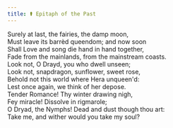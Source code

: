 ```yaml
---
title: ⚰️ Epitaph of the Past
---
```


Surely at last, the fairies, the damp moon,<br>
Must leave its barrèd queendom; and now soon<br>
Shall Love and song die hand in hand together,<br>
Fade from the mainlands, from the mainstream coasts.<br>
Look not, O Drayd, you who dwell unseen;<br>
Look not, snapdragon, sunflower, sweet rose,<br>
Behold not this world where Hera unqueen'd:<br>
Lest once again, we think of her depose.<br>
Tender Romance! Thy winter drawing nigh,<br>
Fey miracle! Dissolve in rigmarole;<br>
O Dryad, the Nymphs! Dead and dust though thou art:<br>
Take me, and wither would you take my soul?<br>

